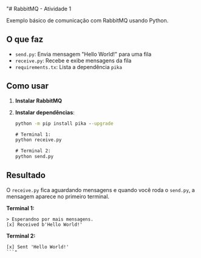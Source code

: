 "# RabbitMQ - Atividade 1

Exemplo básico de comunicação com RabbitMQ usando Python.

## O que faz

- `send.py`: Envia mensagem "Hello World!" para uma fila
- `receive.py`: Recebe e exibe mensagens da fila
- `requirements.tx`: Lista a dependência `pika`

## Como usar

1. **Instalar RabbitMQ**

2. **Instalar dependências**:
   ```cmd
   python -m pip install pika --upgrade
   ```

   ```cmd
   # Terminal 1:
   python receive.py
   
   # Terminal 2: 
   python send.py
   ```

## Resultado

O `receive.py` fica aguardando mensagens e quando você roda o `send.py`, a mensagem aparece no primeiro terminal.

**Terminal 1:**
```
> Esperandno por mais mensagens.
[x] Received b'Hello World!'
```

**Terminal 2:**
```
[x] Sent 'Hello World!'
```" 
